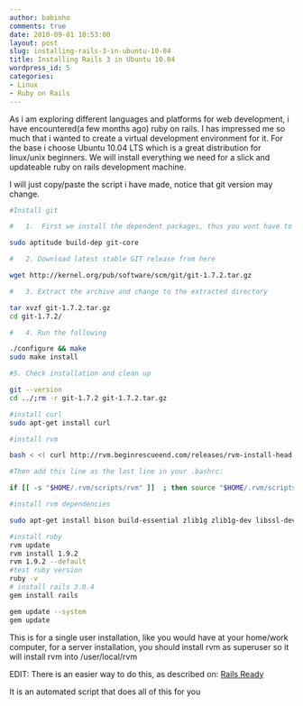```yaml
---
author: babinho
comments: true
date: 2010-09-01 10:53:00
layout: post
slug: installing-rails-3-in-ubuntu-10-04
title: Installing Rails 3 in Ubuntu 10.04
wordpress_id: 5
categories:
- Linux
- Ruby on Rails
---
```


As i am exploring different languages and platforms for web development, i have encountered(a few months ago) ruby on rails. I has impressed me so much that i wanted to create a virtual development environment for it. For the base i choose Ubuntu 10.04 LTS which is a great distribution for linux/unix beginners. We will install everything we need for a slick and updateable ruby on rails development machine.

I will just copy/paste the script i have made, notice that git version may change.

```bash
#Install git

#   1.  First we install the dependent packages, thus you wont have to install #   the packages yourself.

sudo aptitude build-dep git-core

#   2. Download latest stable GIT release from here

wget http://kernel.org/pub/software/scm/git/git-1.7.2.tar.gz

#   3. Extract the archive and change to the extracted directory

tar xvzf git-1.7.2.tar.gz
cd git-1.7.2/

#   4. Run the following

./configure && make
sudo make install

#5. Check installation and clean up

git --version
cd ../;rm -r git-1.7.2 git-1.7.2.tar.gz

#install curl
sudo apt-get install curl

#install rvm

bash < <( curl http://rvm.beginrescueend.com/releases/rvm-install-head )

#Then add this line as the last line in your .bashrc:

if [[ -s "$HOME/.rvm/scripts/rvm" ]]  ; then source "$HOME/.rvm/scripts/rvm" ; fi

#install rvm dependencies

sudo apt-get install bison build-essential zlib1g zlib1g-dev libssl-dev     libreadline5-dev libreadline6-dev libxml2-dev git-core subversion         autoconf

#install ruby
rvm update
rvm install 1.9.2
rvm 1.9.2 --default
#test ruby version
ruby -v
# install rails 3.0.4
gem install rails

gem update --system
gem update
```

This is for a single user installation, like you would have at your home/work computer, for a server installation, you should install rvm as superuser so it will install rvm into /user/local/rvm

EDIT: There is an easier way to do this, as described on: [Rails Ready](http://www.rubyinside.com/rails-ready-ruby-and-rails-on-ubuntu-in-one-line-4214.html)

It is an automated script that does all of this for you
